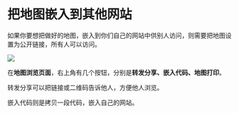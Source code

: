 # 把地图嵌入到其他网站

如果你要想把做好的地图，嵌入到你们自己的网站中供别人访问，则需要把地图设置为公开链接，所有人可以访问。

![](http://pic.dituwuyou.com/map%2Fpicture%2F%E5%85%AC%E5%BC%801.png)

在**地图浏览页面**，右上角有几个按钮，分别是**转发分享、嵌入代码、地图打印**。

转发分享可以把链接或二维码告诉他人，方便他人浏览。

嵌入代码则是拷贝一段代码，嵌入自己的网站。


